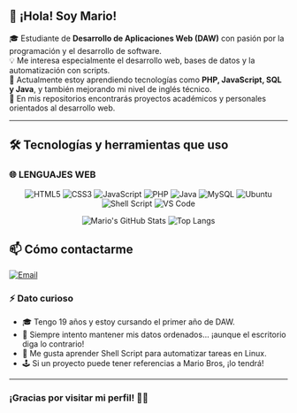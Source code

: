 ## 👋 ¡Hola! Soy Mario!

🎓 Estudiante de **Desarrollo de Aplicaciones Web (DAW)** con pasión por la programación y el desarrollo de software.  
💡 Me interesa especialmente el desarrollo web, bases de datos y la automatización con scripts.  
🌱 Actualmente estoy aprendiendo tecnologías como **PHP, JavaScript, SQL y Java**, y también mejorando mi nivel de inglés técnico.  
📁 En mis repositorios encontrarás proyectos académicos y personales orientados al desarrollo web.

---

## 🛠️ Tecnologías y herramientas que uso

### 🌐 LENGUAJES WEB
<p align="center">
  <img src="https://img.shields.io/badge/HTML5-E34F26?style=for-the-badge&logo=html5&logoColor=white" alt="HTML5"/>
  <img src="https://img.shields.io/badge/CSS3-1572B6?style=for-the-badge&logo=css3&logoColor=white" alt="CSS3"/>
  <img src="https://img.shields.io/badge/JavaScript-F7DF1E?style=for-the-badge&logo=javascript&logoColor=black" alt="JavaScript"/>
  <img src="https://img.shields.io/badge/PHP-777BB4?style=for-the-badge&logo=php&logoColor=white" alt="PHP"/>
  <img src="https://img.shields.io/badge/Java-ED8B00?style=for-the-badge&logo=java&logoColor=white" alt="Java"/>
  <img src="https://img.shields.io/badge/MySQL-4479A1?style=for-the-badge&logo=mysql&logoColor=white" alt="MySQL"/>
  <img src="https://img.shields.io/badge/Linux-Ubuntu-E95420?style=for-the-badge&logo=ubuntu&logoColor=white" alt="Ubuntu"/>
  <img src="https://img.shields.io/badge/Shell_Script-121011?style=for-the-badge&logo=gnu-bash&logoColor=white" alt="Shell Script"/>
  <img src="https://img.shields.io/badge/VS%20Code-007ACC?style=for-the-badge&logo=visual-studio-code&logoColor=white" alt="VS Code"/>
  
</p>


<p align="center">
  <img src="https://github-readme-stats.vercel.app/api?username=Marioskky&show_icons=true&theme=dark&hide_title=true" alt="Mario's GitHub Stats"/>
  <img src="https://github-readme-stats.vercel.app/api/top-langs/?username=Marioskky&layout=compact&theme=dark" alt="Top Langs"/>
</p>

## 📫  Cómo contactarme

[![Email](https://img.shields.io/badge/Email-red?style=for-the-badge&logo=gmail&logoColor=white)](mailto:mariosahuco097@gmail.com)


  
### ⚡ Dato curioso

- 🎓 Tengo 19 años y estoy cursando el primer año de DAW.
- 🧠 Siempre intento mantener mis datos ordenados… ¡aunque el escritorio diga lo contrario!
- 💾 Me gusta aprender Shell Script para automatizar tareas en Linux.
- 🕹️ Si un proyecto puede tener referencias a Mario Bros, ¡lo tendrá!

---

### ¡Gracias por visitar mi perfil! 👨‍💻
